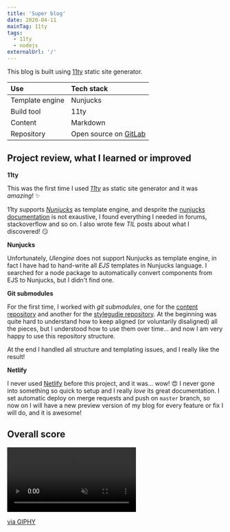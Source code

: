 ```yaml
---
title: 'Super blog'
date: 2020-04-11
mainTag: 11ty
tags:
  - 11ty
  - nodejs
externalUrl: '/'
---
```


This blog is built using [11ty](https://github.com/11ty/eleventy) static site generator.

| Use             | Tech stack                 |
|:----------------|:---------------------------|
| Template engine | Nunjucks                   |
| Build tool      | 11ty                       |
| Content         | Markdown                   |
| Repository      | Open source on [GitLab](https://gitlab.com/giuliach/super-blog-11ty) |

## Project review, what I learned or improved

**11ty**

This was the first time I used _[11ty](https://www.11ty.io/)_ as static site generator and it was _amazing_! ✨

11ty supports _[Nunjucks](https://mozilla.github.io/nunjucks/)_ as template engine, and desprite the [nunjucks documentation](https://mozilla.github.io/nunjucks/templating.html) is not exaustive, I found everything I needed in forums, stackoverflow and so on. I also wrote few _TIL_ posts about what I discovered! 😏

**Nunjucks**

Unfortunately, _UIengine_ does not support Nunjucks as template engine, in fact I have had to hand-write all _EJS_ templates in Nunjucks language. I searched for a node package to automatically convert components from EJS to Nunjucks, but I didn't find one.

**Git submodules**

For the first time, I worked with _git submodules_, one for the [content repository](https://gitlab.com/giuliach/super-blog-content) and another for the [stylegudie repository](https://gitlab.com/giuliach/super-styleguide). At the beginning was quite hard to understand how to keep aligned (or voluntarily disaligned) all the pieces, but I understood how to use them over time... and now I am very happy to use this repository structure.

At the end I handled all structure and templating issues, and I really like the result!

**Netlify**

I never used [Netlify](https://www.netlify.com/) before this project, and it was... wow! 😍 I never gone into something so quick to setup and I really *love* its great documentation. I set automatic deploy on merge requests and push on `master` branch, so now on I will have a new preview version of my blog for every feature or fix I will do, and it is awesome!

## Overall score

<div class="s-giphy s-giphy--medium-d">
  <video autoplay loop muted playsinline>
    <source src="https://i.giphy.com/media/m8WzRSb4xDcMx2WbkV/giphy.mp4" type="video/mp4">
  </video>
  <p><a href="https://giphy.com/gifs/smallfootmovie-omg-crazy-m8WzRSb4xDcMx2WbkV">via GIPHY</a></p>
</div>
